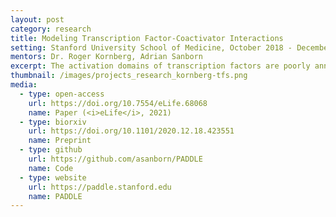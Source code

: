 ```yaml
---
layout: post
category: research
title: Modeling Transcription Factor-Coactivator Interactions
setting: Stanford University School of Medicine, October 2018 - December 2020
mentors: Dr. Roger Kornberg, Adrian Sanborn
excerpt: The activation domains of transcription factors are poorly annotated, and the biochemical mechanisms by which they recruit co-activators such as Mediator remain poorly understood. We developed high-throughput assays to screen libraries of peptide fragments for transcriptional activation activity and co-activator binding. We identified all activation domains (ADs) in yeast transcription factors and trained an accurate deep learning model (PADDLE) to predict ADs in human and other yeast proteins. Our results reveal new insights into the fundamental mechanisms of eukaryotic transcription.
thumbnail: /images/projects_research_kornberg-tfs.png
media:
  - type: open-access
    url: https://doi.org/10.7554/eLife.68068
    name: Paper (<i>eLife</i>, 2021)
  - type: biorxiv
    url: https://doi.org/10.1101/2020.12.18.423551
    name: Preprint
  - type: github
    url: https://github.com/asanborn/PADDLE
    name: Code
  - type: website
    url: https://paddle.stanford.edu
    name: PADDLE
---
```

